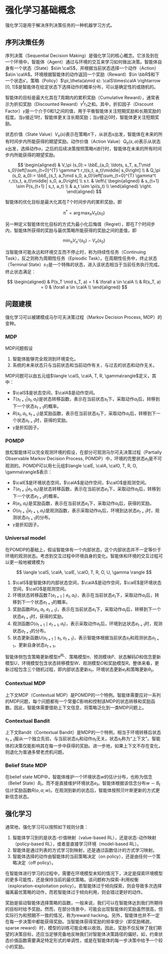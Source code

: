 # 强化学习基础概念

强化学习是用于解决序列决策任务的一种机器学习方式。

## 序列决策任务

序列决策（Sequential Decision Making）是强化学习的核心概念。它涉及到在一个环境中，智能体（Agent）通过与环境的交互来学习如何做出决策。智能体自身有一个状态（State）$s\in \calS$，并根据当前状态选择一个动作（Action）$a\in \calA$。环境根据智能体的动作返回一个奖励（Reward）$\in \bbR$和下一个状态$s'$。策略（Policy）$\pi_\theta(a\mid s): \calS\times\calA \rightarrow [0, 1]$是智能体在给定状态下选择动作的概率分布，可以是确定性的或随机的。

智能体的目标是最大化其在$T$周期内的累积奖励（Cumulative Reward），通常表示为折扣奖励（Discounted Reward）$\gamma^t r_t$之和。其中，折扣因子（Discount Factor）$\gamma$是一个介于0和1之间的值，用于平衡智能体关注短期奖励和长期奖励的程度。当$\gamma$接近1时，智能体更关注长期奖励；当$\gamma$接近0时，智能体更关注短期奖励。

状态价值（State Value）$V_\pi(s)$表示在策略$\pi$下，从状态$s$出发，智能体在未来的所有时间步内所能获得的期望奖励。动作价值（Action Value）$Q_\pi(s, a)$表示从状态$s$出发，选择动作$a$，之后的后续决策按照策略$\pi$进行时，智能体在未来的所有时间步内所能获得的期望奖励。

$$
\begin{aligned}
& V_\pi (s_0):= \bbE_{a_0, \ldots, s_T, a_T\mid s_0}\left[\sum_{t=0}^{T} \gamma^t r_t(s_t, a_t)\middle| s_0\right] \\
& Q_\pi (s_0, a_0):= \bbE_{s_1, a_1\mid s_0, a_0}\left[\sum_{t=0}^{T} \gamma^t r_t(s_t, a_t)\middle| s_0, a_0\right] \\
s.t. & \left\{
\begin{aligned}
& s_{t+1} \sim P(s_{t+1} | s_t, a_t) \\
& a_t \sim \pi(s_t) \\
\end{aligned}
\right.
\end{aligned}
$$

智能体的优化目标是最大化其在$T$个时间步内的累积奖励，即

$$
\pi^* = \arg\max_\pi V_\pi (s_0)
$$

另一种定义智能体优化目标的方式为最小化后悔值（Regret），即在$T$个时间步内，智能体所获得的奖励与最优策略所能获得的奖励之间的差值，即

$$
\min_\pi V_{\pi^*} (s_0) - V_\pi (s_0)
$$

当智能体可能永远和环境交互而不停止时，称为持续性任务（Continuing Task），反之则称为周期性任务（Episodic Task）。在周期性任务中，终止状态（Terminal State）$s_T$是一个特殊的状态，进入该状态相当于当前任务执行完成。终止状态满足：

$$
\begin{aligned}
& P(s_T \mid s_T, a) = 1 & \forall a \in \calA \\
& R(s_T, a) = 0 & \forall a \in \calA \\
\end{aligned}
$$

## 问题建模

强化学习可以被建模成马尔可夫决策过程（Markov Decision Process, MDP）的变种。

### MDP

MDP问题假设

1. 智能体能够完全观测到环境变化。
2. 系统的未来状态只与当前状态和当前动作有关，与过去的状态和动作无关。

MDP问题可以由五元组$\langle \calS, \calA, T, R, \gamma\rangle$定义，其中：

* $\calS$是状态空间，$\calA$是动作空间。
* $T(s_{t + 1} | s_t, a_t)$是状态转移函数，表示在当前状态$s_t$下，采取动作$a_t$后，转移到下一个状态$s_{t + 1}$的概率。
* $R(s_t, a_t, s_{t + 1})$是奖励函数，表示在当前状态$s_t$下，采取动作$a_t$后，转移到下一个状态$s_{t + 1}$时，获得的奖励。
* $\gamma$是折扣因子。

### POMDP

放松智能体可以完全观测环境的假设，在部分可观测马尔可夫决策过程（Partially Observable Markov Decision Process, POMDP）中，环境的完整状态$e_t$是不可观测的。POMDP可以用七元组$\langle \calE, \calA, \calO, T, R, O, \gamma\rangle$表示：

* $\calE$是环境状态空间，$\calA$是动作空间，$\calO$是观测空间。
* $T(e_{t + 1} | e_t, a_t)$是状态转移函数，表示在当前状态$e_t$下，采取动作$a_t$后，转移到下一个状态$e_{t + 1}$的概率。
* $R(e_t, a_t)$是奖励函数，表示在当前状态$e_t$下，采取动作$a_t$后，获得的奖励。
* $O(o_{t + 1} | e_{t + 1}, a_t)$是观测函数，表示采取动作$a_t$后，环境到达状态$e_{t + 1}$时，观测状态$o_{t + 1}$的分布。
* $\gamma$是折扣因子。

### Universal model

在POMDP的基础上，假设智能体有一个内部状态，这个内部状态并不一定等价于环境的观测状态。考虑到交互过程中环境自身的变化。智能体和环境的交互过程可以更一般地被建模为

$$
\langle
\calS, \calA, \calE, \calO,
T, R, O, U,
\gamma
\rangle
$$

1. $\calS$是智能体的内部状态空间，$\calA$是动作空间，$\calE$是环境状态空间，$\calO$是观测空间。
2. 环境状态转移函数$T(e_{t + 1} \mid e_t, a_t)$，表示在当前状态$e_t$下，采取动作$a_t$后，转移到下一个状态$e_{t + 1}$的概率。
3. 奖励函数$R(e_t, a_t, e_{t + 1})$，表示在当前状态$e_t$下，采取动作$a_t$后，转移到下一个状态$e_{t + 1}$时，获得的奖励。
4. 观测函数$O(o_{t + 1} \mid e_{t + 1}, a_t)$，表示采取动作$a_t$后，环境到达状态$e_{t + 1}$时，观测状态$o_{t + 1}$的分布。
5. 状态更新函数$U(s_{t + 1}\mid s_t, o_{t + 1})$，表示智能体根据当前状态$s_t$和观测状态$o_{t + 1}$，更新自身状态$s_{t + 1}$。

智能体侧包含策略更新模型$\pi^{\text{RL}}$、策略模型$\pi$、预测模块$P$、状态解码$D$和信念更新模型$U$，环境模型包含状态转移模型$W$、观测模型$O$和奖励模型$R$。整体来看，更新过程包含三个随机过程，即内部状态更新$s_t$，环境状态更新$e_t$和策略更新$\theta_t$。

### Contextual MDP

上下文MDP（Contextual MDP）是POMDP的一个特例。智能体需要应对一系列的MDP问题，每个问题都有一个常量$C$影响和控制该MDP的状态转移和奖励函数。因此，智能体需要借助上下文信息，将策略泛化到一类MDP问题上。

### Contextual Bandit

上下文Bandit（Contextual Bandit）是MDP的一个特例，相当于环境转移后状态$s_{t + 1}$服从一个独立先验，与当前状态$s_t$和动作$a_t$无关。状态$s_t$称为“上下文”。智能体的决策仅能影响其在每一步中获得的奖励。进一步地，如果上下文不存在变化，则退化为普通多臂老虎机问题。

### Belief State MDP

在belief state MDP中，智能体维护一个环境状态$w$的估计分布，也称为信念（Belief State）$B_t$，而不是直接维护环境状态$e_t$。智能体根据该信念分布$w\sim B_t$估计奖励函数$R(o, a; w)$。在观测到新的状态后，智能体按照贝叶斯更新的方式更新信念状态。

## 强化学习

通常地，强化学习可以按照如下规则分类：

1. 智能体学习到的是状态-价值映射（value-based RL），还是状态-动作映射（policy-based RL），或者是直接学习环境（model-based RL）。
2. 智能体是通过列表的方式学习到映射，还是通过函数估计的方式学习映射。
3. 智能体选择的动作由智能体的当前策略决定（on policy），还是由任何一个策略决定（off policy）。

在智能体进行学习的过程中，需要在环境模型未知的情况下，决定是探索环境模型的更多可能性，还是保持当前的最优策略。该问题称为探索-利用权衡（exploration-exploitation policy）。若智能体过于倾向探索，则会导致多次选择偏离最优策略的动作，而若智能体过于倾向利用，则会错过更好的动作。

奖励是驱动智能体选择策略的函数，一般来说，我们可以在智能体达到我们所期待的目标时给予奖励。然而，在部分场景中，可能会出现智能体的奖励虽然很高，但实际行为和预期不一致的情况，称为reward hacking。另外，智能体也并不一定在每一步决策中都能获得奖励。当智能体获得奖励的频率很少（即奖励稀疏，sparse reward）时，模型的训练可能会难以收敛。因此，奖励不仅反映了我们期望的决策目标，还应当足够完备地反映我们对智能体决策路径的偏好。如，约束状态价值函数需要满足特定形式的单调性，或是在智能体的每一步决策中给予一个较小的奖励。